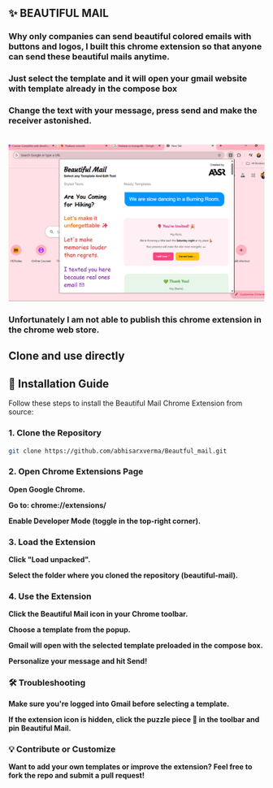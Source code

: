 ## ✨ BEAUTIFUL MAIL

### Why only companies can send beautiful colored emails with buttons and logos, I built this chrome extension so that anyone can send these beautiful mails anytime.

### Just select the template and it will open your gmail website with template already in the compose box
### Change the text with your message, press send and make the receiver astonished.

<img src="screenshot.png" style="object-fit: contain; margin-top: 20px;" >

### Unfortunately I am not able to publish this chrome extension in the chrome web store.

## Clone and use directly

## 🚀 Installation Guide

Follow these steps to install the Beautiful Mail Chrome Extension from source:

### 1. Clone the Repository

```bash
git clone https://github.com/abhisarxverma/Beautful_mail.git
```

### 2. Open Chrome Extensions Page

**Open Google Chrome.**

**Go to: chrome://extensions/**

**Enable Developer Mode (toggle in the top-right corner).**

### 3. Load the Extension

**Click "Load unpacked".**

**Select the folder where you cloned the repository (beautiful-mail).**

### 4. Use the Extension

**Click the Beautiful Mail icon in your Chrome toolbar.**

**Choose a template from the popup.**

**Gmail will open with the selected template preloaded in the compose box.**

**Personalize your message and hit Send!**

### 🛠️ Troubleshooting
**Make sure you're logged into Gmail before selecting a template.**

**If the extension icon is hidden, click the puzzle piece 🔧 in the toolbar and pin Beautiful Mail.**

### 💡 Contribute or Customize

**Want to add your own templates or improve the extension? Feel free to fork the repo and submit a pull request!**
